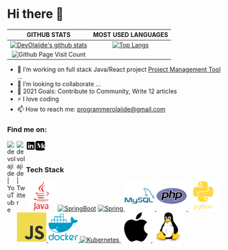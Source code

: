# Hi there 👋

|GITHUB STATS|MOST USED LANGUAGES|
|:---:|:---:|
|[![DevOlajide's github stats](https://github-readme-stats.vercel.app/api?username=programmerjide&hide=issues&count_private=true&show_icons=true&theme=tokyonight)](https://github.com/anuraghazra/github-readme-stats)|[![Top Langs](https://github-readme-stats.vercel.app/api/top-langs/?username=programmerjide&hide=Rich%20Text%20Format,html,css,python,javascript&langs_count=10&layout=compact&theme=tokyonight)](https://github.com/anuraghazra/github-readme-stats)|
|![Github Page Visit Count](https://komarev.com/ghpvc/?username=programmerjide)||

- 🔭 I’m working on full stack Java/React project <a href="https://github.com/programmerjide/PPMToolsFullStack">Project Management Tool</a>  ...
- 👯 I’m looking to collaborate ...
- 🥅 2021 Goals: Contribute to Community, Write 12 articles
- ⚡ I love coding
- 📫 How to reach me: programmerolajide@gmail.com

### Find me on:
[<img align="left" alt="devolajide | YouTube" width="22px" src="https://cdn.jsdelivr.net/npm/simple-icons@v3/icons/youtube.svg" />][youtube]
[<img align="left" alt="devolajide | Twitter" width="22px" src="https://cdn.jsdelivr.net/npm/simple-icons@v3/icons/twitter.svg" />][twitter]
[<img align="left" alt="keaz | LinkedIn" width="22px" src="https://raw.githubusercontent.com/simple-icons/simple-icons/develop/icons/linkedin.svg" />][linkedin]
[<img align="left" alt="keaz | Medium" width="22px" src="https://raw.githubusercontent.com/simple-icons/simple-icons/develop/icons/medium.svg" />][medium]
</br>
</br>
### Tech Stack
<a href="https://www.java.com/en/"><img src="https://raw.githubusercontent.com/devicons/devicon/master/icons/java/java-plain-wordmark.svg" alt="Java" width="70" height="70"/></a>
<a href="https://spring.io/projects/spring-boot"><img src="https://spring.io/images/projects/spring-boot-7f2e24fb962501672cc91ccd285ed2ba.svg" alt="SpringBoot" width="70" height="70"/></a>
<a href="https://spring.io/">
          <img src="https://spring.io/images/spring-logo-9146a4d3298760c2e7e49595184e1975.svg" alt="Spring" width="70" height="70"/>
        </a>
<a href="https://www.mysql.com/">
            <img src="https://raw.githubusercontent.com/devicons/devicon/master/icons/mysql/mysql-plain-wordmark.svg" alt="MySQL SQL" width="70" height="70"/>
          </a>
          <a href="https://www.php.net/">
          <img src="https://raw.githubusercontent.com/devicons/devicon/master/icons/php/php-original.svg" alt="PHP" width="70" height="70"/>
        </a>
<a href="https://www.python.org/">
          <img src="https://raw.githubusercontent.com/devicons/devicon/master/icons/python/python-plain-wordmark.svg" alt="Python" width="70" height="70"/>
        </a>
 <a href="https://devdocs.io/javascript/">
          <img src="https://raw.githubusercontent.com/devicons/devicon/master/icons/javascript/javascript-original.svg" alt="javascript programming language" width="70" height="70"/>
        </a>
<a href="https://www.docker.com/">
          <img src="https://raw.githubusercontent.com/devicons/devicon/master/icons/docker/docker-plain-wordmark.svg" alt="docker" width="70" height="70"/>
        </a>
<a href="https://kubernetes.io/">
          <img src="https://upload.wikimedia.org/wikipedia/commons/3/39/Kubernetes_logo_without_workmark.svg" alt="Kubernetes" width="70" height="70"/>
        </a>
<a href="https://en.wikipedia.org/wiki/MacOS">
          <img src="https://raw.githubusercontent.com/devicons/devicon/master/icons/apple/apple-original.svg" alt="apple mac osx" width="70" height="70"/>
        </a>
<a href="https://en.wikipedia.org/wiki/Linux">
          <img src="https://raw.githubusercontent.com/devicons/devicon/master/icons/linux/linux-original.svg" alt="linux" width="70" height="70"/>
        </a>
        
[twitter]: https://twitter.com/FirstClassMe
[youtube]: https://www.youtube.com/channel/programmerolajide
[linkedin]: https://www.linkedin.com/in/oladejo-olajide
[medium]: https://medium.com/       
